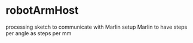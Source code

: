 # robotArmHost
processing sketch to communicate with Marlin
setup Marlin to have steps per angle as steps per mm
